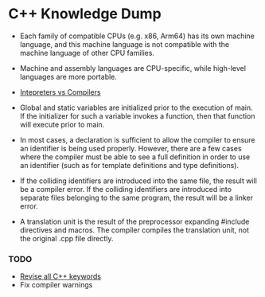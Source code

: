# C++ Knowledge Dump

- Each family of compatible CPUs (e.g. x86, Arm64) has its own machine language, and this machine language is not compatible with the machine language of other CPU families.

- Machine and assembly languages are CPU-specific, while high-level languages are more portable.

- [Intepreters vs Compilers](https://stackoverflow.com/questions/38491212/difference-between-compiled-and-interpreted-languages/38491646#38491646)

- Global and static variables are initialized prior to the execution of main. If the initializer for such a variable invokes a function, then that function will execute prior to main.

- In most cases, a declaration is sufficient to allow the compiler to ensure an identifier is being used properly. However, there are a few cases where the compiler must be able to see a full definition in order to use an identifier (such as for template definitions and type definitions).

- If the colliding identifiers are introduced into the same file, the result will be a compiler error. If the colliding identifiers are introduced into separate files belonging to the same program, the result will be a linker error.

- A translation unit is the result of the preprocessor expanding #include directives and macros. The compiler compiles the translation unit, not the original .cpp file directly.


### TODO
- [Revise all C++ keywords](https://www.learncpp.com/cpp-tutorial/keywords-and-naming-identifiers/#:~:text=alignas,xor_eq)
- Fix compiler warnings

